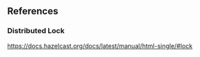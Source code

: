 


## References
### Distributed Lock
https://docs.hazelcast.org/docs/latest/manual/html-single/#lock









